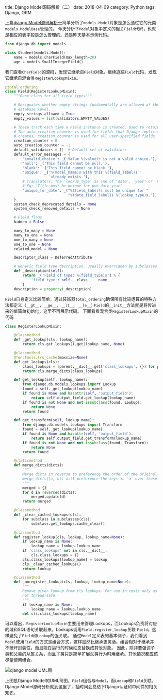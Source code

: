 title: Django Model源码解析（二）
date: 2018-04-09
category: Python
tags: Django, ORM

上篇[django Model源码解析一]({filename}/django_model.md)简单分析了`models.Model`对象是怎么通过它的元类`models.ModelBase`管理的。
今天分析下`Model`对象中定义的相关`Field`代码，也就是相应的表字段是怎么管理的。还是昨天基本示例代码。
```python
from django.db import models

class Student(models.Model):
    name = models.CharField(max_length=20)
    age = models.SmallIntegerField()
```
我们查看`CharField`的源码，发现它继承自`Field`对象。继续追踪`Field`代码，发现它继承自混合类`RegisterLookupMixin`。
```python
@total_ordering
class Field(RegisterLookupMixin):
    """Base class for all field types"""

    # Designates whether empty strings fundamentally are allowed at the
    # database level.
    empty_strings_allowed = True
    empty_values = list(validators.EMPTY_VALUES)

    # These track each time a Field instance is created. Used to retain order.
    # The auto_creation_counter is used for fields that Django implicitly
    # creates, creation_counter is used for all user-specified fields.
    creation_counter = 0
    auto_creation_counter = -1
    default_validators = []  # Default set of validators
    default_error_messages = {
        'invalid_choice': _('Value %(value)r is not a valid choice.'),
        'null': _('This field cannot be null.'),
        'blank': _('This field cannot be blank.'),
        'unique': _('%(model_name)s with this %(field_label)s '
                    'already exists.'),
        # Translators: The 'lookup_type' is one of 'date', 'year' or 'month'.
        # Eg: "Title must be unique for pub_date year"
        'unique_for_date': _("%(field_label)s must be unique for "
                             "%(date_field_label)s %(lookup_type)s."),
    }
    system_check_deprecated_details = None
    system_check_removed_details = None

    # Field flags
    hidden = False

    many_to_many = None
    many_to_one = None
    one_to_many = None
    one_to_one = None
    related_model = None

    descriptor_class = DeferredAttribute

    # Generic field type description, usually overridden by subclasses
    def _description(self):
        return _('Field of type: %(field_type)s') % {
            'field_type': self.__class__.__name__
        }
    description = property(_description)
```
`Field`自身定义比较简单，通过装饰器`total_ordering`确保所有比较运算的特殊方法都定义（`__gt__`，`__ge__`，`__lt__`，`__le__`)
`Field`的`__init__`方法就是将传进来的值简单初始化，这里不再展示代码。
下面看看混合类`RegisterLookupMixin`的代码
```python
class RegisterLookupMixin:

    @classmethod
    def _get_lookup(cls, lookup_name):
        return cls.get_lookups().get(lookup_name, None)

    @classmethod
    @functools.lru_cache(maxsize=None)
    def get_lookups(cls):
        class_lookups = [parent.__dict__.get('class_lookups', {}) for parent in inspect.getmro(cls)]
        return cls.merge_dicts(class_lookups)

    def get_lookup(self, lookup_name):
        from django.db.models.lookups import Lookup
        found = self._get_lookup(lookup_name)
        if found is None and hasattr(self, 'output_field'):
            return self.output_field.get_lookup(lookup_name)
        if found is not None and not issubclass(found, Lookup):
            return None
        return found

    def get_transform(self, lookup_name):
        from django.db.models.lookups import Transform
        found = self._get_lookup(lookup_name)
        if found is None and hasattr(self, 'output_field'):
            return self.output_field.get_transform(lookup_name)
        if found is not None and not issubclass(found, Transform):
            return None
        return found

    @staticmethod
    def merge_dicts(dicts):
        """
        Merge dicts in reverse to preference the order of the original list. e.g.,
        merge_dicts([a, b]) will preference the keys in 'a' over those in 'b'.
        """
        merged = {}
        for d in reversed(dicts):
            merged.update(d)
        return merged

    @classmethod
    def _clear_cached_lookups(cls):
        for subclass in subclasses(cls):
            subclass.get_lookups.cache_clear()

    @classmethod
    def register_lookup(cls, lookup, lookup_name=None):
        if lookup_name is None:
            lookup_name = lookup.lookup_name
        if 'class_lookups' not in cls.__dict__:
            cls.class_lookups = {}
        cls.class_lookups[lookup_name] = lookup
        cls._clear_cached_lookups()
        return lookup

    @classmethod
    def _unregister_lookup(cls, lookup, lookup_name=None):
        """
        Remove given lookup from cls lookups. For use in tests only as it's
        not thread-safe.
        """
        if lookup_name is None:
            lookup_name = lookup.lookup_name
        del cls.class_lookups[lookup_name]
```
可以看出，`RegisterLoolupMixin`主要用来管理Lookups，而Lookups负责将对应的域和SQL语句关联起来。Lookups调用`Field.register_lookup`关联  `Field`，这样避免了`Field`和`Lookup`的强关联。
通过`Model`定义表的基本例子，我们看到`Model`使用`Field`的方式是组合方式，这样显然比继承更灵活。组合相对于继承并不破坏封装性，而且能在运行的时候动态替换成其他对象。
因此，除非要强调子类和父类的从属关系，而且子类只是简单扩展父类行为时用继承。其他情况都应该尽量使用组合。

![django model UML图]({static}/images/django_model.jpg)

上图是Django Model的UML简图。`Field`组合与`Model`，而`Lookup`和`Field`关联。Django Model源码分析就到这里了，抽时间会总结下Django认证和中间件的相关知识。
